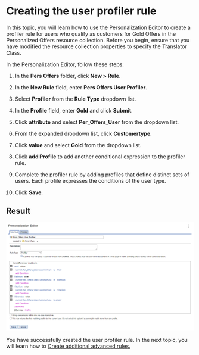 # Creating the user profiler rule

In this topic, you will learn how to use the Personalization Editor to create a profiler rule for users who qualify as customers for Gold Offers in the Personalized Offers resource collection. Before you begin, ensure that you have modified the resource collection properties to specify the Translator Class.

In the Personalization Editor, follow these steps:

1. In the **Pers Offers** folder, click **New > Rule**.

2. In the **New Rule** field, enter **Pers Offers User Profiler**.

3. Select **Profiler** from the **Rule Type** dropdown list.

4. In the **Profile** field, enter **Gold** and click **Submit**.  

5. Click **attribute** and select **Per_Offers_User** from the dropdown list.

6. From the expanded dropdown list, click **Customertype**.  

7. Click **value** and select **Gold** from the dropdown list.

8. Click **add Profile** to add another conditional expression to the profiler rule.

9. Complete the profiler rule by adding profiles that define distinct sets of users. Each profile expresses the conditions of the user type.

10. Click **Save**.  

## Result

![Pers Offers User Profiler results](./images/Pers_Offers_User_Profiler_results.png)

You have successfully created the user profiler rule. In the next topic, you will learn how to [Create additional advanced rules.](./pzn_demo_create_additional_advanced_rules.md)

